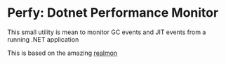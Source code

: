 # Perfy: Dotnet Performance Monitor

This small utility is mean to monitor GC events and JIT events from a running .NET application

This is based on the amazing [realmon](https://github.com/Maoni0/realmon)

